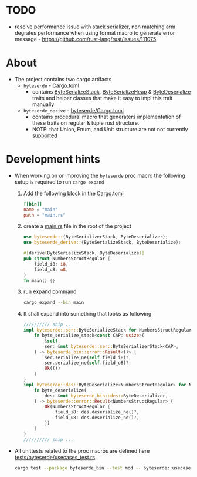 # TODO 
* resolve performance issue with stack serializer, non matching arm degrates performance when using format macro to generate error message - https://github.com/rust-lang/rust/issues/111075

# About
* The project contains two cargo artifacts
    * `byteserde` - [Cargo.toml](Cargo.toml)
        * contains [ByteSerializeStack](src/ser.rs#ByteSerializeStack), [ByteSerializeHeap](src/ser.rs#ByteSerializeHeap) & [ByteDeserialize](src/des.rs#ByteDeserialize) traits and helper classes that make it easy to impl this trait manually
    * `byteserde_derive` - [byteserde/Cargo.toml](byteserde/Cargo.toml)
        * contains procedural macro that generaters implementation of these traits on regular & tuple rust structure. 
        * NOTE: that Union, Enum, and Unit structure are not not currently supported

# Development hints
* When working on or improving the `byteserde` proc macro the following setup is required to run `cargo expand`
    1. Add the following block in the [Cargo.toml](Cargo.toml)
        ```toml
        [[bin]]
        name = "main"
        path = "main.rs"
        ```
    2. create a [main.rs](main.rs) file in the root of the project
        ```rust
        use byteserde::{ByteSerializerStack, ByteDeserializer};
        use byteserde_derive::{ByteSerializeStack, ByteDeserialize};

        #[derive(ByteSerializeStack, ByteDeserialize)]
        pub struct NumbersStructRegular {
            field_i8: i8,
            field_u8: u8,
        }
        fn main() {}
        ```
    3. run expand command
        ```sh
        cargo expand --bin main
        ```
    4. It shall expand into something that looks as following
        ```rust
        ////////// snip ...
        impl byteserde::ser::ByteSerializeStack for NumbersStructRegular {
            fn byte_serialize_stack<const CAP: usize>(
                &self,
                ser: &mut byteserde::ser::ByteSerializerStack<CAP>,
            ) -> byteserde_bin::error::Result<()> {
                ser.serialize_ne(self.field_i8)?;
                ser.serialize_ne(self.field_u8)?;
                Ok(())
            }
        }
        impl byteserde::des::ByteDeserialize<NumbersStructRegular> for NumbersStructRegular {
            fn byte_deserialize(
                des: &mut byteserde_bin::des::ByteDeserializer,
            ) -> byteserde::error::Result<NumbersStructRegular> {
                Ok(NumbersStructRegular {
                    field_i8: des.deserialize_ne()?,
                    field_u8: des.deserialize_ne()?,
                })
            }
        }
        ////////// snip ...
        ```


* All unittests related to the proc macros are defined here  [tests/byteserde/usecases_test.rs](tests/byteserde/usecases_test.rs)

    ```sh
    cargo test --package byteserde_bin --test mod -- byteserde::usecases_test --nocapture
    ```



